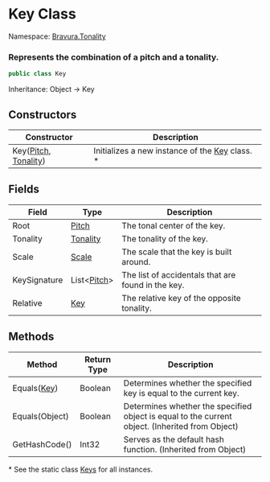 # Key Class

Namespace: [Bravura.Tonality](./Bravura.Tonality.md)

### Represents the combination of a pitch and a tonality.

```csharp
public class Key
```

Inheritance: Object -> Key

## Constructors
| Constructor | Description |
| --- | --- |
| Key([Pitch](./Pitch.md), [Tonality](./Tonality.md)) | Initializes a new instance of the [Key](./Key.md) class. * |

## Fields
| Field | Type | Description |
| --- | --- | --- |
| Root | [Pitch](./Pitch.md) | The tonal center of the key. |
| Tonality | [Tonality](./Tonality.md) | The tonality of the key. |
| Scale | [Scale](./Scale.md) | The scale that the key is built around. |
| KeySignature | List<[Pitch](./Pitch.md)> | The list of accidentals that are found in the key. |
| Relative | [Key](./Key.md) | The relative key of the opposite tonality. |

## Methods
| Method | Return Type | Description |
| --- | --- | --- |
| Equals([Key](./Key.md)) | Boolean | Determines whether the specified key is equal to the current key. |
| Equals(Object) | Boolean | Determines whether the specified object is equal to the current object. (Inherited from Object) |
| GetHashCode() | Int32 | Serves as the default hash function. (Inherited from Object) |

\* See the static class [Keys](./Keys.md) for all instances.
